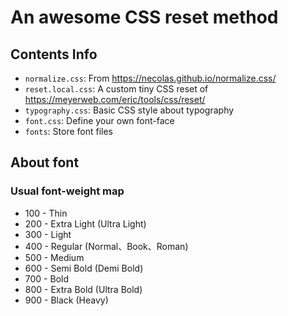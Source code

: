 # An awesome CSS reset method



## Contents Info

- `normalize.css`:  From https://necolas.github.io/normalize.css/
- `reset.local.css`:  A custom tiny CSS reset of  https://meyerweb.com/eric/tools/css/reset/
- `typography.css`: Basic CSS style about typography
- `font.css`: Define your own font-face
- `fonts`: Store font files



## About font



### Usual font-weight map

- 100 - Thin
- 200 - Extra Light (Ultra Light)
- 300 - Light
- 400 - Regular (Normal、Book、Roman)
- 500 - Medium
- 600 - Semi Bold (Demi Bold)
- 700 - Bold
- 800 - Extra Bold (Ultra Bold)
- 900 - Black (Heavy)